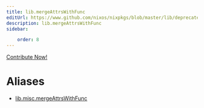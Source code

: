 ```yaml
---
title: lib.mergeAttrsWithFunc
editUrl: https://www.github.com/nixos/nixpkgs/blob/master/lib/deprecated.nix#L208C24
description: lib.mergeAttrsWithFunc
sidebar:

    order: 8
---
```


<a href="https://www.github.com/nixos/nixpkgs/blob/master/lib/deprecated.nix#L208C24">Contribute Now!</a>


# Aliases

- [lib.misc.mergeAttrsWithFunc](/nix-doc-comments/reference/lib/misc/lib-misc-mergeAttrsWithFunc)


